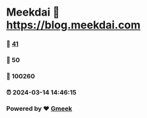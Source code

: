 # Meekdai :link: https://blog.meekdai.com 
### :page_facing_up: [41](https://blog.meekdai.com/tag.html) 
### :speech_balloon: 50 
### :hibiscus: 100260 
### :alarm_clock: 2024-03-14 14:46:15 
### Powered by :heart: [Gmeek](https://github.com/Meekdai/Gmeek)
